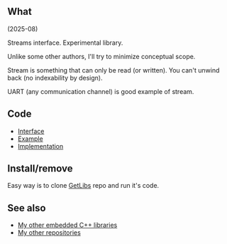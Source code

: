 ## What

(2025-08)

Streams interface. Experimental library.

Unlike some other authors, I'll try to minimize conceptual scope.

Stream is something that can only be read (or written). You can't
unwind back (no indexability by design).

UART (any communication channel) is good example of stream.


## Code

* [Interface][Interface]
* [Example][Example]
* [Implementation][Implementation]


## Install/remove

Easy way is to clone [GetLibs][GetLibs] repo and run it's code.


## See also

* [My other embedded C++ libraries][Embedded]
* [My other repositories][Repos]


[Interface]: src/me_Streams.h
[Example]: examples/me_Streams/me_Streams.ino
[Implementation]: src/me_Streams.cpp

[GetLibs]: https://github.com/martin-eden/Embedded-Framework-GetLibs

[Embedded]: https://github.com/martin-eden/Embedded_Crafts/tree/master/Parts
[Repos]: https://github.com/martin-eden/contents
